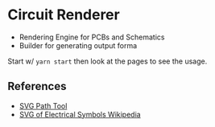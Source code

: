 # Circuit Renderer

- Rendering Engine for PCBs and Schematics
- Builder for generating output forma

Start w/ `yarn start` then look at the pages to see the usage.

## References

- [SVG Path Tool](https://yqnn.github.io/svg-path-editor/)
- [SVG of Electrical Symbols Wikipedia](https://commons.wikimedia.org/wiki/File:Electrical_symbols_library.svg)
